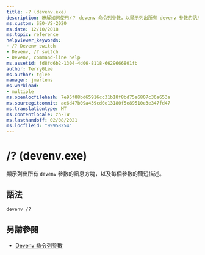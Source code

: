 ```yaml
---
title: -? (devenv.exe)
description: 瞭解如何使用/？ devenv 命令列參數，以顯示列出所有 devenv 參數的訊息方塊，並提供每個參數的簡短描述。
ms.custom: SEO-VS-2020
ms.date: 12/10/2018
ms.topic: reference
helpviewer_keywords:
- /? Devenv switch
- Devenv, /? switch
- Devenv, command-line help
ms.assetid: fd8fd6b2-1304-4d06-8118-6629666801fb
author: TerryGLee
ms.author: tglee
manager: jmartens
ms.workload:
- multiple
ms.openlocfilehash: 7e95f88bd65916cc31b18f8bd75a6807c36a653a
ms.sourcegitcommit: ae6d47b09a439cd0e13180f5e89510e3e347fd47
ms.translationtype: MT
ms.contentlocale: zh-TW
ms.lasthandoff: 02/08/2021
ms.locfileid: "99958254"
---
```

# <a name="-devenvexe"></a>/? (devenv.exe)

顯示列出所有 `devenv` 參數的訊息方塊，以及每個參數的簡短描述。

## <a name="syntax"></a>語法

```shell
devenv /?
```

## <a name="see-also"></a>另請參閱

- [Devenv 命令列參數](../../ide/reference/devenv-command-line-switches.md)
